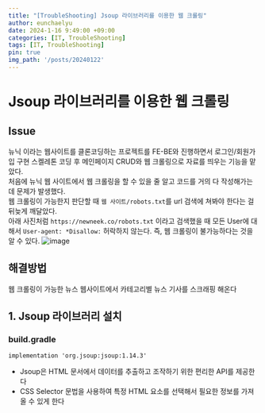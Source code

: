 ```yaml
---
title: "[TroubleShooting] Jsoup 라이브러리를 이용한 웹 크롤링"
author: eunchaelyu
date: 2024-1-16 9:49:00 +09:00
categories: [IT, TroubleShooting]
tags: [IT, TroubleShooting]
pin: true
img_path: '/posts/20240122'
---
```



#   Jsoup 라이브러리를 이용한 웹 크롤링

## **Issue** 
뉴닉 이라는 웹사이트를 클론코딩하는 프로젝트를 FE-BE와 진행하면서 로그인/회원가입 구현 스켈레톤 코딩 후 
메인페이지 CRUD와 웹 크롤링으로 자료를 띄우는 기능을 맡았다.   
처음에 뉴닉 웹 사이트에서 웹 크롤링을 할 수 있을 줄 알고 코드를 거의 다 작성해가는데 문제가 발생했다.    
웹 크롤링이 가능한지 판단할 때 ``웹 사이트/robots.txt``를 url 검색에 쳐봐야 한다는 걸 뒤늦게 깨달았다.    
아래 사진처럼 ``https://newneek.co/robots.txt`` 이라고 검색했을 때 모든 User에 대해서 ``User-agent: *Disallow:`` 허락하지 않는다. 
즉, 웹 크롤링이 불가능하다는 것을 알 수 있다.
![image](https://github.com/eunchaelyu/eunchaelyu.github.io/assets/119996957/000d5fa7-a5a7-44b3-b94e-eec05bdce8e9)


## **해결방법**    
웹 크롤링이 가능한 뉴스 웹사이트에서 카테고리별 뉴스 기사를 스크래핑 해온다    


## 1. Jsoup 라이브러리 설치     
### build.gradle    
``implementation 'org.jsoup:jsoup:1.14.3'``    
- Jsoup은 HTML 문서에서 데이터를 추출하고 조작하기 위한 편리한 API를 제공한다
- CSS Selector 문법을 사용하여 특정 HTML 요소를 선택해서 필요한 정보를 가져올 수 있게 한다
